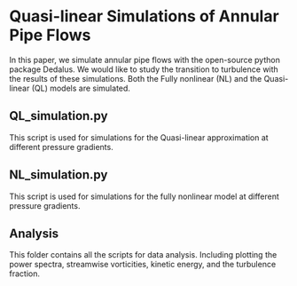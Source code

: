 # Quasi-linear Simulations of Annular Pipe Flows
In this paper, we simulate annular pipe flows with the open-source python package Dedalus. We would like to study the transition to turbulence with the results of these simulations. Both the Fully nonlinear (NL) and the Quasi-linear (QL) models are simulated.
## QL_simulation.py
This script is used for simulations for the Quasi-linear approximation at different pressure gradients.
## NL_simulation.py
This script is used for simulations for the fully nonlinear model at different pressure gradients.
## Analysis
This folder contains all the scripts for data analysis. Including plotting the power spectra, streamwise vorticities, kinetic energy, and the turbulence fraction.
